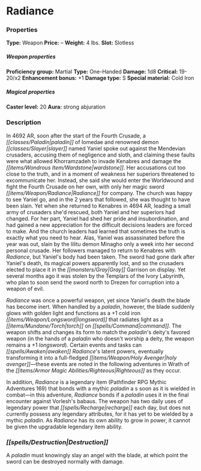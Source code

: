 ﻿---
Title: "Radiance"
Type: "Weapon"
Price: "–"
Weight: "4 lbs."
Slot: "Slotless"
Proficiency group: "Martial"
Weapon properties Type: "One-Handed"
Damage: "1d8"
Critical: "19-20/x2"
Enhancement bonus: "+1"
Damage type: "S"
Special material: "Cold Iron"
Caster level: "20"
Aura: "strong abjuration"
Description: |
  "In 4692 AR, soon after the start of the Fourth Crusade, a paladin of Iomedae and renowned demon slayer named Yaniel spoke out against the Mendevian crusaders, accusing them of negligence and sloth, and claiming these faults were what allowed Khorramzadeh to invade Kenabres and damage the _wardstone_. Her accusations cut too close to the truth, and in a moment of weakness her superiors threatened to excommunicate her. Instead, she said she would enter the Worldwound and fight the Fourth Crusade on her own, with only her magic sword _Radiance_ for company. The church was happy to see Yaniel go, and in the 2 years that followed, she was thought to have been slain. Yet when she returned to Kenabres in 4694 AR, leading a small army of crusaders she'd rescued, both Yaniel and her superiors had changed. For her part, Yaniel had shed her pride and insubordination, and had gained a new appreciation for the difficult decisions leaders are forced to make. And the church leaders had learned that sometimes the truth is exactly what you need to hear. Alas, Yaniel was assassinated before the year was out, slain by the lilitu demon Minagho only a week into her second personal crusade. Her followers managed to return to Kenabres with _Radiance_, but Yaniel's body had been taken. The sword had gone dark after Yaniel's death, its magical powers apparently lost, and so the crusaders elected to place it in the Gray Garrison on display. Yet several months ago it was stolen by the Templars of the Ivory Labyrinth, who plan to soon send the sword north to Drezen for corruption into a weapon of evil.
  _Radiance_ was once a powerful weapon, yet since Yaniel's death the blade has become inert. When handled by a paladin, however, the blade suddenly glows with golden light and functions as a _+1 cold iron longsword_ that radiates light as a torch on command. The weapon shifts and changes its form to match the paladin's deity's favored weapon (in the hands of a paladin who doesn't worship a deity, the weapon remains a _+1 longsword_). Certain events and tasks can awaken Radiance's latent powers, eventually transforming it into a full-fledged holy avenger—these events are noted in the following adventures in Wrath of the Righteous as they occur.
  In addition, _Radiance_ is a legendary item (_Pathfinder RPG Mythic Adventures_ 169) that bonds with a mythic paladin a s soon as it is wielded in combat—in this adventure, _Radiance_ bonds if a paladin uses it in the final encounter against Vorlesh's babaus. The weapon has two daily uses of legendary power that recharge each day, but does not currently possess any legendary attributes, for it has yet to be wielded by a mythic paladin. As _Radiance_ has its own ability to grow in power, it cannot be given the upgradable legendary item ability."
Destruction: |
  "A paladin must knowingly slay an angel with the blade, at which point the sword can be destroyed normally with damage."
Sources: "['Pathfinder #73: The Worldwound Incursion']"
---

# Radiance

### Properties

**Type:** Weapon **Price:** – **Weight:** 4 lbs. **Slot:** Slotless

##### Weapon properties

**Proficiency group:** Martial **Type:** One-Handed **Damage:** 1d8 **Critical:** 19-20/x2 **Enhancement bonus:** +1 **Damage type:** S **Special material:** Cold Iron

##### Magical properties

**Caster level:** 20 **Aura:** strong abjuration

### Description

In 4692 AR, soon after the start of the Fourth Crusade, a _[[classes/Paladin|paladin]]_ of Iomedae and renowned demon _[[classes/Slayer|slayer]]_ named Yaniel spoke out against the Mendevian crusaders, accusing them of negligence and sloth, and claiming these faults were what allowed Khorramzadeh to invade Kenabres and damage the _[[items/Wondrous Item/Wardstone|wardstone]]_. Her accusations cut too close to the truth, and in a moment of weakness her superiors threatened to excommunicate her. Instead, she said she would enter the Worldwound and fight the Fourth Crusade on her own, with only her magic sword _[[items/Weapon/Radiance|Radiance]]_ for company. The church was happy to see Yaniel go, and in the 2 years that followed, she was thought to have been slain. Yet when she returned to Kenabres in 4694 AR, leading a small army of crusaders she'd rescued, both Yaniel and her superiors had changed. For her part, Yaniel had shed her pride and insubordination, and had gained a new appreciation for the difficult decisions leaders are forced to make. And the church leaders had learned that sometimes the truth is exactly what you need to hear. Alas, Yaniel was assassinated before the year was out, slain by the lilitu demon Minagho only a week into her second personal crusade. Her followers managed to return to Kenabres with _Radiance_, but Yaniel's body had been taken. The sword had gone dark after Yaniel's death, its magical powers apparently lost, and so the crusaders elected to place it in the _[[monsters/Gray|Gray]]_ Garrison on display. Yet several months ago it was stolen by the Templars of the Ivory Labyrinth, who plan to soon send the sword north to Drezen for corruption into a weapon of evil.

_Radiance_ was once a powerful weapon, yet since Yaniel's death the blade has become inert. When handled by a _paladin_, however, the blade suddenly glows with golden light and functions as a +1 cold iron _[[items/Weapon/Longsword|longsword]]_ that radiates light as a _[[items/Mundane/Torch|torch]]_ on _[[spells/Command|command]]_. The weapon shifts and changes its form to match the _paladin_'s deity's favored weapon (in the hands of a _paladin_ who doesn't worship a deity, the weapon remains a +1 _longsword_). Certain events and tasks can _[[spells/Awaken|awaken]]_ _Radiance_'s latent powers, eventually transforming it into a full-fledged _[[items/Weapon/Holy Avenger|holy avenger]]_—these events are noted in the following adventures in Wrath of the _[[items/Armor Magic Abilities/Righteous|Righteous]]_ as they occur.

In addition, _Radiance_ is a legendary item (Pathfinder RPG Mythic Adventures 169) that bonds with a mythic _paladin_ a s soon as it is wielded in combat—in this adventure, _Radiance_ bonds if a _paladin_ uses it in the final encounter against Vorlesh's babaus. The weapon has two daily uses of legendary power that _[[spells/Recharge|recharge]]_ each day, but does not currently possess any legendary attributes, for it has yet to be wielded by a mythic _paladin_. As _Radiance_ has its own ability to grow in power, it cannot be given the upgradable legendary item ability.

### _[[spells/Destruction|Destruction]]_

A _paladin_ must knowingly slay an angel with the blade, at which point the sword can be destroyed normally with damage.


